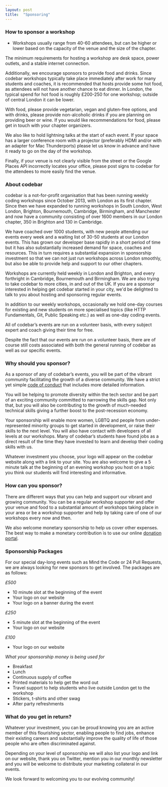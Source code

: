 ```yaml
---
layout: post
title:  "Sponsoring"
---
```


### How to sponsor a workshop

- Workshops usually range from 40-60 attendees, but can be higher or lower based on the capacity of the venue and the size of the chapter.

The minimum requirements for hosting a workshop are desk space, power outlets, and a stable internet connection.

Additionally, we encourage sponsors to provide food and drinks. Since codebar workshops typically take place immediately after work for many students and coaches, it is recommended that hosts provide some hot food, as attendees will not have another chance to eat dinner. In London, the typical spend for hot food is roughly £200-250 for one workshop; outside of central London it can be lower.

With food, please provide vegetarian, vegan and gluten-free options, and with drinks, please provide non-alcoholic drinks if you are planning on providing beer or wine. If you would like recommendations for food, please get in touch with your chapter organizers.

We also like to hold lightning talks at the start of each event. If your space has a larger conference room with a projector (preferably HDMI and/or with an adapter for Mac Thunderports) please let us know in advance and have it ready to go on the day of the workshop.

Finally, if your venue is not clearly visible from the street or the Google Places API incorrectly locates your office, please post signs to codebar for the attendees to more easily find the venue.

### About codebar

codebar is a not-for-profit organisation that has been running weekly coding workshops since October 2013, with London as its first chapter. Since then we have expanded to running workshops in South London, West London, Brighton, Bournemouth, Cambridge, Birmingham, and Manchester and now have a community consisting of over 1600 members in our London chapter, 350 in Brighton and 130 in Cambridge.

We have coached over 1000 students, with new people attending our events every week and a waiting list of 30-50 students at our London events. This has grown our developer base rapidly in a short period of time but it has also substantially increased demand for space, coaches and resources. This in turn requires a substantial expansion in sponsorship investment so that we can not just run workshops across London smoothly, but also be able to provide help and support to our other chapters.

Workshops are currently held weekly in London and Brighton, and every forthright in Cambridge, Bournemouth and Birmingham. We are also trying to take codebar to more cities, in and out of the UK. If you are a sponsor interested in helping get codebar started in your city, we'd be delighted to talk to you about hosting and sponsoring regular events.

In addition to our weekly workshops, occasionally we hold one-day courses for existing and new students on more specialised topics (like HTTP Fundamentals, Git, Public Speaking etc.) as well as one-day coding events.

All of codebar’s events are run on a volunteer basis, with every subject expert and coach giving their time for free.

Despite the fact that our events are run on a volunteer basis, there are of course still costs associated with both the general running of codebar as well as our specific events.

### Why should you sponsor?

As a sponsor of any of codebar’s events, you will be part of the vibrant community facilitating the growth of a diverse community. We have a strict yet simple [code of conduct](https://codebar.io/code-of-conduct) that includes more detailed information.

You will be helping to promote diversity within the tech sector and be part of an exciting community committed to narrowing the skills gap. Not only that, but you will also be contributing to the growth of much-needed technical skills giving a further boost to the post-recession economy.

Your sponsorship will enable more women, LGBTQ and people from under-represented minority groups to get started in development, or raise their skills to the next level. You will also have contact with developers of all levels at our workshops. Many of codebar’s students have found jobs as a direct result of the time they have invested to learn and develop their coding skills with us.

Whatever investment you choose, your logo will appear on the codebar website along with a link to your site. You are also welcome to give a 5 minute talk at the beginning of an evening workshop you host on a topic you think our students will find interesting and informative.


### How can you sponsor?

There are different ways that you can help and support our vibrant and growing community. You can be a regular workshop supporter and offer your venue and food to a substantial amount of workshops taking place in your area or be a workshop supporter and help by taking care of one of our workshops every now and then.

We also welcome monetary sponsorship to help us cover other expenses. The best way to make a monetary contribution is to use our online [donation portal](https://donate.codebar.io).


### Sponsorship Packages

For our special day-long events such as Mind the Code or 24 Pull Requests, we are always looking for new sponsors to get involved. The packages are as follows:

*£500*

- 10 minute slot at the beginning of the event
- Your logo on our website
- Your logo on a banner during the event

*£250*

- 5 minute slot at the beginning of the event
- Your logo on our website

*£100*

- Your logo on our website


*What your sponsorship money is being used for*

- Breakfast
- Lunch
- Continuous supply of coffee
- Printed materials to help get the word out
- Travel support to help students who live outside London get to the workshop
- Stickers, t-shirts and other swag
- After party refreshments

### What do you get in return?

Whatever your investment, you can be proud knowing you are an active member of this flourishing sector, enabling people to find jobs, enhance their existing careers and substantially improve the quality of life of those people who are often discriminated against.

Depending on your level of sponsorship we will also list your logo and link on our website, thank you on Twitter, mention you in our monthly newsletter and you will be welcome to distribute your marketing collateral in our events.

We look forward to welcoming you to our evolving community!
